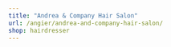 ```yaml
---
title: "Andrea & Company Hair Salon"
url: /angier/andrea-and-company-hair-salon/
shop: hairdresser
---
```

